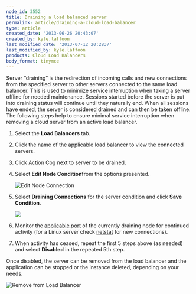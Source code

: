 ```yaml
---
node_id: 3552
title: Draining a load balanced server
permalink: article/draining-a-cloud-load-balancer
type: article
created_date: '2013-06-26 20:43:07'
created_by: kyle.laffoon
last_modified_date: '2013-07-12 20:2837'
last_modified_by: kyle.laffoon
products: Cloud Load Balancers
body_format: tinymce
---
```


Server &ldquo;draining&rdquo; is the redirection of incoming calls and new
connections from the specified server to other servers connected to the
same load balancer.  This is used to minimize service interruption when
taking a server offline for needed maintenance.  Sessions started before
the server is put into draining status will continue until they
naturally end.  When all sessions have ended, the server is considered
drained and can then be taken offline. The following steps help to
ensure minimal service interruption when removing a cloud server from an
active load balancer.

1.  Select the **Load Balancers** tab.
2.  Click the name of the applicable load balancer to view the connected
    servers.
3.  Click Action Cog next to server to be drained.
4.  Select **Edit Node Condition**from the options presented.

    ![Edit Node
    Connection](/knowledge_center/sites/default/files/field/image/EditNodeConditionwitharrow.jpeg)

5.  Select **Draining Connections** for the server condition and click
    **Save Condition**.

    ![](/knowledge_center/sites/default/files/field/image/Drainingconnections_0.jpg)

6.  Monitor the [applicable
    port](http://www.rackspace.com/knowledge_center/article/configuring-a-cloud-load-balancer-0#Protocol_and_Port_Number)
    of the currently draining node for continued activity (for a Linux
    server check
    [netstat](http://www.rackspace.com/knowledge_center/article/checking-listening-ports-with-netstat)
    for new connections).
7.  When activity has ceased, repeat the first 5 steps above (as needed)
    and select **Disabled** in the repeated 5th step.

Once disabled, the server can be removed from the load balancer and the
application can be stopped or the instance deleted, depending on your
needs.

![Remove from Load
Balancer](/knowledge_center/sites/default/files/field/image/Removefromloadbalancer.jpeg) 

